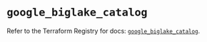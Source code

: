 # `google_biglake_catalog`

Refer to the Terraform Registry for docs: [`google_biglake_catalog`](https://registry.terraform.io/providers/hashicorp/google/5.45.2/docs/resources/biglake_catalog).
